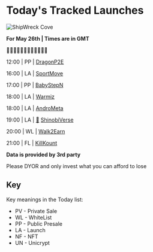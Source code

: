 
# Today's Tracked Launches

![ShipWreck Cove](https://files.catbox.moe/24q2m5.jpg) 

**For May 26th | Times are in GMT**

🏴‍☠️🏴‍☠️🏴‍☠️🏴‍☠️🏴‍☠️🏴‍☠️

12:00 | PP |  [DragonP2E](https://t.me/dragonp2eofficial)

16:00 | LA |  [SportMove](https://t.me/sport_move)

17:00 | PP |  [BabyStepN](https://t.me/babystepntoken)

18:00 | LA |  [Warmiz](https://t.me/WARMIZOFFICIAL)

18:00 | LA |  [AndroMeta](https://t.me/andrometatoken)

19:00 | LA | [📲](https://www.pinksale.finance/#/launchpad/0xc5175b363763047D456ABCFEfD06198D6E32fEe0?chain=BSC) [ShinobiVerse](https://t.me/shinobiversegame)

20:00 | WL |  [Walk2Earn](https://t.me/Walk2Earn_app)

21:00 | FL |  [KillKount](http://t.me/KillKountToken)


**Data is provided by 3rd party**

Please DYOR and only invest what you can afford to lose

## Key
Key meanings in the Today list:

- PV - Private Sale
- WL - WhiteList
- PP - Public Presale
- LA - Launch
- NF - NFT
- UN - Unicrypt